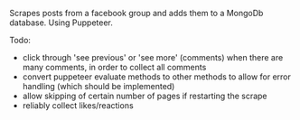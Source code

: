 Scrapes posts from a facebook group and adds them to a MongoDb database.
Using Puppeteer.

Todo:
- click through 'see previous' or 'see more' (comments) when there are many comments, in order to collect all comments
- convert puppeteer evaluate methods to other methods to allow for error handling (which should be implemented)
- allow skipping of certain number of pages if restarting the scrape
- reliably collect likes/reactions
